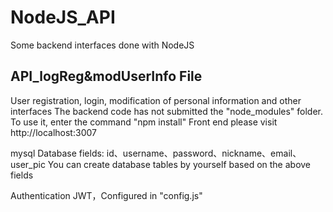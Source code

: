 # NodeJS_API
Some backend interfaces done with NodeJS

## API_logReg&modUserInfo File
User registration, login, modification of personal information and other interfaces
The backend code has not submitted the "node_modules" folder. To use it, enter the command "npm install"
Front end please visit http://localhost:3007

mysql Database fields: id、username、password、nickname、email、user_pic
You can create database tables by yourself based on the above fields

Authentication JWT，Configured in "config.js"

